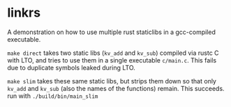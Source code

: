 # linkrs

A demonstration on how to use multiple rust staticlibs in a gcc-compiled executable.

`make direct` takes two static libs (`kv_add` and `kv_sub`) compiled via rustc C with LTO, and tries to use them in a single executable `c/main.c`. This fails due to duplicate symbols leaked during LTO.

`make slim` takes these same static libs, but strips them down so that only `kv_add` and `kv_sub` (also the names of the functions) remain. This succeeds. run with `./build/bin/main_slim`
